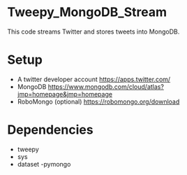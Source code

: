 # Tweepy_MongoDB_Stream
This code streams Twitter and stores tweets into MongoDB.
# Setup
- A twitter developer account https://apps.twitter.com/ 
- MongoDB https://www.mongodb.com/cloud/atlas?jmp=homepage&jmp=homepage
- RoboMongo (optional) https://robomongo.org/download
# Dependencies
- tweepy
- sys
- dataset
-pymongo
